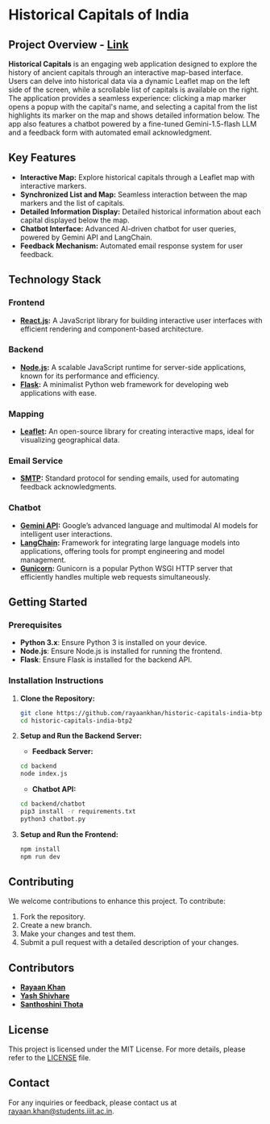 # Historical Capitals of India

## Project Overview - [Link](https://historicalindiancities.netlify.app/)

**Historical Capitals** is an engaging web application designed to explore the history of ancient capitals through an interactive map-based interface. Users can delve into historical data via a dynamic Leaflet map on the left side of the screen, while a scrollable list of capitals is available on the right. The application provides a seamless experience: clicking a map marker opens a popup with the capital's name, and selecting a capital from the list highlights its marker on the map and shows detailed information below. The app also features a chatbot powered by a fine-tuned Gemini-1.5-flash LLM and a feedback form with automated email acknowledgment.

## Key Features

- **Interactive Map:** Explore historical capitals through a Leaflet map with interactive markers.
- **Synchronized List and Map:** Seamless interaction between the map markers and the list of capitals.
- **Detailed Information Display:** Detailed historical information about each capital displayed below the map.
- **Chatbot Interface:** Advanced AI-driven chatbot for user queries, powered by Gemini API and LangChain.
- **Feedback Mechanism:** Automated email response system for user feedback.

## Technology Stack

### Frontend
- **[React.js](https://react.dev/):** A JavaScript library for building interactive user interfaces with efficient rendering and component-based architecture.

### Backend
- **[Node.js](https://nodejs.org/en/):** A scalable JavaScript runtime for server-side applications, known for its performance and efficiency.
- **[Flask](https://flask.palletsprojects.com/en/3.0.x/):** A minimalist Python web framework for developing web applications with ease.

### Mapping
- **[Leaflet](https://leafletjs.com/):** An open-source library for creating interactive maps, ideal for visualizing geographical data.

### Email Service
- **[SMTP](https://www.smtp.com/resources/api-documentation/):** Standard protocol for sending emails, used for automating feedback acknowledgments.

### Chatbot
- **[Gemini API](https://ai.google.dev/):** Google’s advanced language and multimodal AI models for intelligent user interactions.
- **[LangChain](https://www.langchain.com/):** Framework for integrating large language models into applications, offering tools for prompt engineering and model management.
- **[Gunicorn](https://gunicorn.org/):** Gunicorn is a popular Python WSGI HTTP server that efficiently handles multiple web requests simultaneously.

## Getting Started

### Prerequisites

- **Python 3.x**: Ensure Python 3 is installed on your device.
- **Node.js**: Ensure Node.js is installed for running the frontend.
- **Flask**: Ensure Flask is installed for the backend API.

### Installation Instructions

1. **Clone the Repository:**

    ```bash
    git clone https://github.com/rayaankhan/historic-capitals-india-btp2.git
    cd historic-capitals-india-btp2
    ```

2. **Setup and Run the Backend Server:**
   - **Feedback Server:**
   ```bash
   cd backend
   node index.js
   ```
   - **Chatbot API:**
   ```bash
   cd backend/chatbot
   pip3 install -r requirements.txt
   python3 chatbot.py
   ```

3. **Setup and Run the Frontend:**
   ```bash
   npm install
   npm run dev
   ```

## Contributing

We welcome contributions to enhance this project. To contribute:
1. Fork the repository.
2. Create a new branch.
3. Make your changes and test them.
4. Submit a pull request with a detailed description of your changes.

## Contributors

- **[Rayaan Khan](https://github.com/rayaankhan)**
- **[Yash Shivhare](https://github.com/YashShivhare007)**
- **[Santhoshini Thota](https://github.com/santhoshinithota)**

## License

This project is licensed under the MIT License. For more details, please refer to the [LICENSE](LICENSE) file.

## Contact

For any inquiries or feedback, please contact us at [rayaan.khan@students.iiit.ac.in](mailto:rayaan.khan@students.iiit.ac.in).
